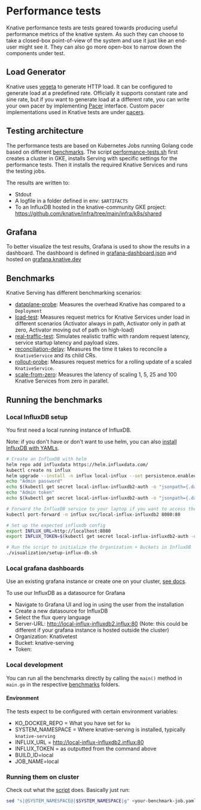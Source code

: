 # Performance tests

Knative performance tests are tests geared towards producing useful performance
metrics of the knative system. As such they can choose to take a closed-box
point-of-view of the system and use it just like an end-user might see it. They
can also go more open-box to narrow down the components under test.

## Load Generator

Knative uses [vegeta](https://github.com/tsenart/vegeta/) to generate HTTP load.
It can be configured to generate load at a predefined rate. Officially it
supports constant rate and sine rate, but if you want to generate load at a
different rate, you can write your own pacer by implementing
[Pacer](https://github.com/tsenart/vegeta/blob/e04d9c0df8177e8633bff4afe7b39c2f3a9e7dea/lib/pacer.go#L10)
interface. Custom pacer implementations used in Knative tests are under
[pacers](https://github.com/knative/pkg/tree/main/test/vegeta/pacers).


## Testing architecture

The performance tests are based on Kubernetes Jobs running Golang code based on different [benchmarks](#benchmarks).
The script [performance-tests.sh](./performance-tests.sh) first creates a cluster in GKE, installs Serving with specific settings
for the performance tests. Then it installs the required Knative Services and runs the testing jobs.

The results are written to:
* Stdout
* A logfile in a folder defined in env: `$ARTIFACTS`
* To an InfluxDB hosted in the knative-community GKE project: https://github.com/knative/infra/tree/main/infra/k8s/shared


## Grafana

To better visualize the test results, Grafana is used to show the results in a dashboard.
The dashboard is defined in [grafana-dashboard.json](./visualization/grafana-dashboard.json) and
hosted on [grafana.knative.dev](https://grafana.knative.dev/d/igHJ5-fdk/knative-serving-performance-tests?orgId=1)


## Benchmarks

Knative Serving has different benchmarking scenarios:

* [dataplane-probe](./benchmarks/dataplane-probe): Measures the overhead Knative has compared to a `Deployment`
* [load-test](./benchmarks/load-test): Measures request metrics for Knative Services under load in different scenarios (Activator always in path, Activator only in path at zero, Activator moving out of path on high-load)
* [real-traffic-test](./benchmarks/real-traffic-test): Simulates realistic traffic with random request latency, service startup latency and payload sizes.
* [reconciliation-delay](./benchmarks/reconciliation-delay): Measures the time it takes to reconcile a `KnativeService` and its child CRs.
* [rollout-probe](./benchmarks/rollout-probe): Measures request metrics for a rolling update of a scaled `KnativeService`.
* [scale-from-zero](./benchmarks/scale-from-zero): Measures the latency of scaling 1, 5, 25 and 100 Knative Services from zero in parallel.


## Running the benchmarks

### Local InfluxDB setup

You first need a local running instance of InfluxDB.

Note: if you don't have or don't want to use helm, you can also [install InfluxDB with YAMLs](https://docs.influxdata.com/influxdb/v2.7/install/?t=Kubernetes).

```bash
# Create an InfluxDB with helm
helm repo add influxdata https://helm.influxdata.com/
kubectl create ns influx
helm upgrade --install -n influx local-influx --set persistence.enabled=true,persistence.size=50Gi influxdata/influxdb2
echo "Admin password"
echo $(kubectl get secret local-influx-influxdb2-auth -o "jsonpath={.data['admin-password']}" --namespace influx | base64 --decode)
echo "Admin token"
echo $(kubectl get secret local-influx-influxdb2-auth -o "jsonpath={.data['admin-token']}" --namespace influx | base64 --decode)

# Forward the InfluxDB service to your laptop if you want to access the UI:
kubectl port-forward -n influx svc/local-influx-influxdb2 8080:80

# Set up the expected influxdb config
export INFLUX_URL=http://localhost:8080
export INFLUX_TOKEN=$(kubectl get secret local-influx-influxdb2-auth -o "jsonpath={.data['admin-token']}" --namespace influx | base64 --decode)

# Run the script to initialize the Organization + Buckets in InfluxDB
./visualization/setup-influx-db.sh
```

### Local grafana dashboards

Use an existing grafana instance or create one on your cluster, [see docs](https://grafana.com/docs/grafana/latest/setup-grafana/installation/kubernetes/).

To use our InfluxDB as a datasource for Grafana
* Navigate to Grafana UI and log in using the user from the installation
* Create a new datasource for InfluxDB
* Select the flux query language
* Server-URL: http://local-influx-influxdb2.influx:80  (Note: this could be different if your grafana instance is hosted outside the cluster)
* Organization: Knativetest
* Bucket: knative-serving
* Token: <your influx-db token>


### Local development

You can run all the benchmarks directly by calling the `main()` method in `main.go` in the respective [benchmarks](./benchmarks) folders.

#### Environment

The tests expect to be configured with certain environment variables:

* KO_DOCKER_REPO = What you have set for `ko`
* SYSTEM_NAMESPACE = Where knative-serving is installed, typically `knative-serving`
* INFLUX_URL = http://local-influx-influxdb2.influx:80
* INFLUX_TOKEN = as outputted from the command above
* BUILD_ID=local
* JOB_NAME=local


### Running them on cluster

Check out what the [script](./performance-tests.sh) does. Basically just run:

```bash
sed "s|@SYSTEM_NAMESPACE@|$SYSTEM_NAMESPACE|g" <your-benchmark-job.yaml> | sed "s|@KO_DOCKER_REPO@|$KO_DOCKER_REPO|g" | ko apply --sbom=none -Bf -
```
